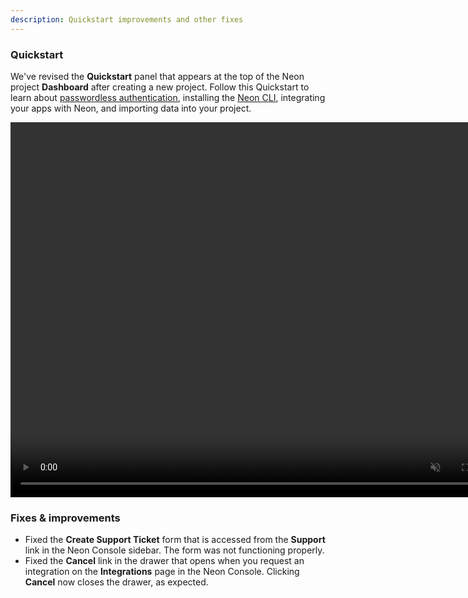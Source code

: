 ```yaml
---
description: Quickstart improvements and other fixes
---
```


### Quickstart

We've revised the **Quickstart** panel that appears at the top of the Neon project **Dashboard** after creating a new project. Follow this Quickstart to learn about [passwordless authentication](https://neon.tech/docs/connect/passwordless-connect), installing the [Neon CLI](https://neon.tech/docs/reference/neon-cli), integrating your apps with Neon, and importing data into your project.

<video autoPlay playsInline muted loop width="800" height="600">
  <source type="video/mp4" src="/docs/relnotes/quickstart.mp4"/>
</video>

### Fixes & improvements

- Fixed the **Create Support Ticket** form that is accessed from the **Support** link in the Neon Console sidebar. The form was not functioning properly.
- Fixed the **Cancel** link in the drawer that opens when you request an integration on the **Integrations** page in the Neon Console. Clicking **Cancel** now closes the drawer, as expected.
